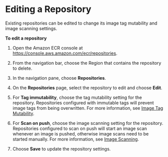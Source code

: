 # Editing a Repository<a name="repository-edit"></a>

Existing repositories can be edited to change its image tag mutability and image scanning settings\.

**To edit a repository**

1. Open the Amazon ECR console at [https://console\.aws\.amazon\.com/ecr/repositories](https://console.aws.amazon.com/ecr/repositories)\.

1. From the navigation bar, choose the Region that contains the repository to delete\.

1. In the navigation pane, choose **Repositories**\.

1. On the **Repositories** page, select the repository to edit and choose **Edit**\.

1. For **Tag immutability**, choose the tag mutability setting for the repository\. Repositories configured with immutable tags will prevent image tags from being overwritten\. For more information, see [Image Tag Mutability](image-tag-mutability.md)\.

1. For **Scan on push**, choose the image scanning setting for the repository\. Repositories configured to scan on push will start an image scan whenever an image is pushed, otherwise image scans need to be started manually\. For more information, see [Image Scanning](image-scanning.md)\.

1. Choose **Save** to update the repository settings\.